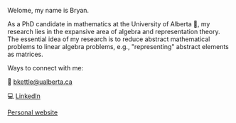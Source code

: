 Welome, my name is Bryan.

As a PhD candidate in mathematics at the University of Alberta 📖, my research lies in the expansive area of algebra and representation theory. The essential idea of my research is to reduce abstract mathematical problems to linear algebra problems, e.g., "representing" abstract elements as matrices.

Ways to connect with me:

📧 bkettle@ualberta.ca

💻 [LinkedIn](https://www.linkedin.com/in/b-ket/)

[Personal website](https://www.bkettle.ca)
